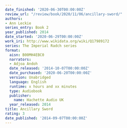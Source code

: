 ```yaml
---
date_finished: '2020-06-30T00:00:00Z'
review_url: "/review/book/2020/11/06/ancillary-sword/"
authors:
- Ann Leckie
series_entry: Book 2
year_published: 2014
date_started: '2020-06-29T00:00:00Z'
work_iri: http://www.wikidata.org/wiki/Q17989172
series: The Imperial Radch series
format:
  aisn: B00MH4EBC0
  narrators:
  - Adjoa Andoh
  date_released: '2014-10-07T00:00:00Z'
  date_purchased: '2020-06-20T00:00:00Z'
  version: Unabridged
  language: English
  runtime: x hours and xx minutes
  type: Audiobook
  publisher:
    name: Hachette Audio UK
  year_released: 2014
title: Ancillary Sword
rating: 3
date_published: '2014-09-07T00:00:00Z'
---
```



